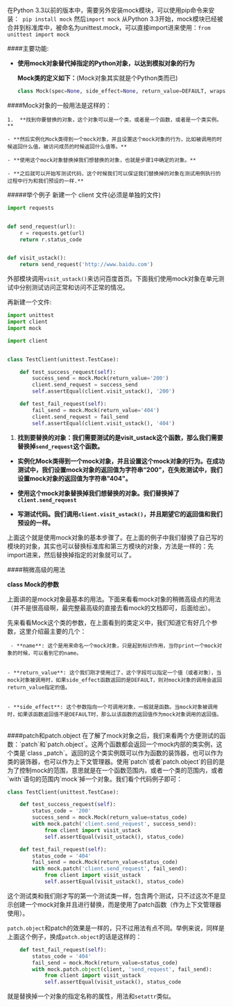 在Python 3.3以前的版本中，需要另外安装mock模块，可以使用pip命令来安装：` pip install mock`
然后`import mock`
从Python 3.3开始，mock模块已经被合并到标准库中，被命名为unittest.mock，可以直接import进来使用：`from unittest import mock`


####主要功能:
- **使用mock对象替代掉指定的Python对象，以达到模拟对象的行为**

    **Mock类的定义如下：**(Mock对象其实就是个Python类而已)
    
    ```python
    class Mock(spec=None, side_effect=None, return_value=DEFAULT, wraps=None, name=None, spec_set=None, **kwargs)
    ```
    
    
####Mock对象的一般用法是这样的：

    1.  **找到你要替换的对象，这个对象可以是一个类，或者是一个函数，或者是一个类实例。**

    - **然后实例化Mock类得到一个mock对象，并且设置这个mock对象的行为，比如被调用的时候返回什么值，被访问成员的时候返回什么值等。**

    - **使用这个mock对象替换掉我们想替换的对象，也就是步骤1中确定的对象。**

    - **之后就可以开始写测试代码，这个时候我们可以保证我们替换掉的对象在测试用例执行的过程中行为和我们预设的一样.**
    
#####举个例子
新建一个 client 文件(必须是单独的文件)
```python
import requests


def send_request(url):
    r = requests.get(url)
    return r.status_code


def visit_ustack():
    return send_request('http://www.baidu.com')
```

外部模块调用`visit_ustack()`来访问百度首页。下面我们使用mock对象在单元测试中分别测试访问正常和访问不正常的情况。

再新建一个文件:
```python
import unittest
import client
import mock

import client


class TestClient(unittest.TestCase):

    def test_success_request(self):
        success_send = mock.Mock(return_value='200')
        client.send_request = success_send
        self.assertEqual(client.visit_ustack(), '200')

    def test_fail_request(self):
        fail_send = mock.Mock(return_value='404')
        client.send_request = fail_send
        self.assertEqual(client.visit_ustack(), '404')
```
1. **找到要替换的对象：我们需要测试的是visit_ustack这个函数，那么我们需要替换掉`send_request`这个函数。**

- **实例化Mock类得到一个mock对象，并且设置这个mock对象的行为。在成功测试中，我们设置mock对象的返回值为字符串“200”，在失败测试中，我们设置mock对象的返回值为字符串"404"。**

- **使用这个mock对象替换掉我们想替换的对象。我们替换掉了`client.send_request`**

- **写测试代码。我们调用`client.visit_ustack()`，并且期望它的返回值和我们预设的一样。**

上面这个就是使用mock对象的基本步骤了。在上面的例子中我们替换了自己写的模块的对象，其实也可以替换标准库和第三方模块的对象，方法是一样的：先import进来，然后替换掉指定的对象就可以了。


####稍微高级的用法


**class Mock的参数**

上面讲的是mock对象最基本的用法。下面来看看mock对象的稍微高级点的用法（并不是很高级啊，最完整最高级的直接去看mock的文档即可，后面给出）。

先来看看Mock这个类的参数，在上面看到的类定义中，我们知道它有好几个参数，这里介绍最主要的几个：

     - **name**: 这个是用来命名一个mock对象，只是起到标识作用，当你print一个mock对象的时候，可以看到它的name。


    - **return_value**: 这个我们刚才使用过了，这个字段可以指定一个值（或者对象），当mock对象被调用时，如果side_effect函数返回的是DEFAULT，则对mock对象的调用会返回return_value指定的值。


    - **side_effect**: 这个参数指向一个可调用对象，一般就是函数。当mock对象被调用时，如果该函数返回值不是DEFAULT时，那么以该函数的返回值作为mock对象调用的返回值。
    
    
<br>
####patch和patch.object
在了解了mock对象之后，我们来看两个方便测试的函数：`patch`和`patch.object`。这两个函数都会返回一个mock内部的类实例，这个类是`class _patch`。返回的这个类实例既可以作为函数的装饰器，也可以作为类的装饰器，也可以作为上下文管理器。使用`patch`或者`patch.object`的目的是为了控制mock的范围，意思就是在一个函数范围内，或者一个类的范围内，或者`with`语句的范围内`mock`掉一个对象。我们看个代码例子即可：

```python
class TestClient(unittest.TestCase):

    def test_success_request(self):
        status_code = '200'
        success_send = mock.Mock(return_value=status_code)
        with mock.patch('client.send_request', success_send):
            from client import visit_ustack
            self.assertEqual(visit_ustack(), status_code)

    def test_fail_request(self):
        status_code = '404'
        fail_send = mock.Mock(return_value=status_code)
        with mock.patch('client.send_request', fail_send):
            from client import visit_ustack
            self.assertEqual(visit_ustack(), status_code)
```

这个测试类和我们刚才写的第一个测试类一样，包含两个测试，只不过这次不是显示创建一个mock对象并且进行替换，而是使用了patch函数（作为上下文管理器使用）。

`patch.object`和patch的效果是一样的，只不过用法有点不同。举例来说，同样是上面这个例子，换成`patch.object`的话是这样的：

```python
    def test_fail_request(self):
        status_code = '404'
        fail_send = mock.Mock(return_value=status_code)
        with mock.patch.object(client, 'send_request', fail_send):
            from client import visit_ustack
            self.assertEqual(visit_ustack(), status_code
```

就是替换掉一个对象的指定名称的属性，用法和`setattr`类似。